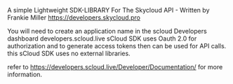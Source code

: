 A simple Lightweight SDK-LIBRARY For The Skycloud API - Written by Frankie Miller
https://developers.skycloud.pro


You will need to create an application name in the scloud Developers dashboard
developers.scloud.live
sCloud SDK uses Oauth 2.0 for authorization and to generate access tokens then can be used for API calls.
this sCloud SDK uses no external libraries.

refer to https://developers.scloud.live/Developer/Documentation/ for more information.
